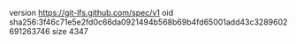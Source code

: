 version https://git-lfs.github.com/spec/v1
oid sha256:3f46c71e5e2fd0c66da0921494b568b69b4fd65001add43c3289602691263746
size 4347

